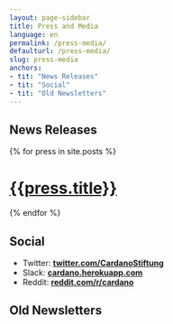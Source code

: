 ```yaml
---
layout: page-sidebar
title: Press and Media
language: en
permalink: /press-media/
defaulturl: /press-media/
slug: press-media
anchors:
- tit: "News Releases"
- tit: "Social"
- tit: "Old Newsletters"
---
```

## News Releases

{% for press in site.posts %}
# [{{press.title}}]({{press.permalink}})
{% endfor %}

## Social

- Twitter: **[twitter.com/CardanoStiftung](https://twitter.com/CardanoStiftung)**
- Slack: **[cardano.herokuapp.com](https://cardano.herokuapp.com/)**
- Reddit: **[reddit.com/r/cardano](https://reddit.com/r/cardano)**

## Old Newsletters

<script language="javascript" src="//cardanofoundation.us12.list-manage.com/generate-js/?u=b5863ecf4cd79d93ef3aed2cf&fid=13013&show=10" type="text/javascript"></script>
